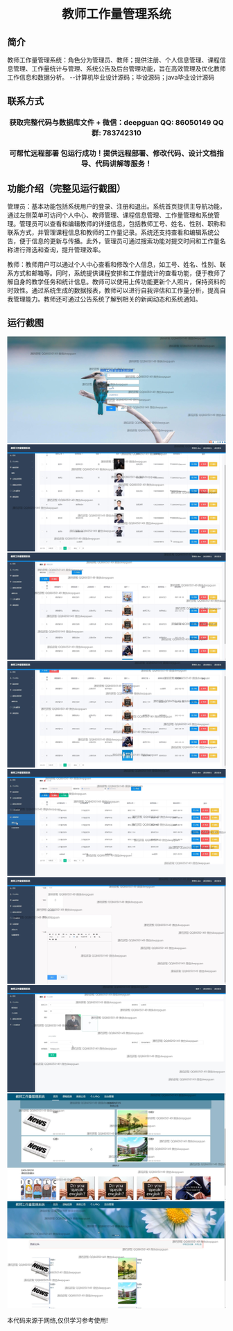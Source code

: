 <p><h1 align="center">教师工作量管理系统</h1></p>

## 简介
教师工作量管理系统：角色分为管理员、教师；提供注册、个人信息管理、课程信息管理、工作量统计与管理、系统公告及后台管理功能，旨在高效管理及优化教师工作信息和数据分析。    --计算机毕业设计源码；毕设源码；java毕业设计源码


## 联系方式
<p><h3 align="center">获取完整代码与数据库文件 + 微信：deepguan QQ: 86050149 QQ群: 783742310</h3></p>
<p><h3 align="center">可帮忙远程部署 包运行成功！提供远程部署、修改代码、设计文档指导、代码讲解等服务！</h3></p>

## 功能介绍（完整见运行截图）
管理员：基本功能包括系统用户的登录、注册和退出。系统首页提供主导航功能，通过左侧菜单可访问个人中心、教师管理、课程信息管理、工作量管理和系统管理。管理员可以查看和编辑教师的详细信息，包括教师工号、姓名、性别、职称和联系方式，并管理课程信息和教师的工作量记录。系统还支持查看和编辑系统公告，便于信息的更新与传播。此外，管理员可通过搜索功能对提交时间和工作量名称进行筛选和查询，提升管理效率。

教师：教师用户可以通过个人中心查看和修改个人信息，如工号、姓名、性别、联系方式和邮箱等。同时，系统提供课程安排和工作量统计的查看功能，便于教师了解自身的教学任务和统计信息。教师可以使用上传功能更新个人照片，保持资料的时效性。通过系统生成的数据报表，教师可以进行自我评估和工作量分析，提高自我管理能力。教师还可通过公告系统了解到相关的新闻动态和系统通知。


## 运行截图
![](img/001.jpg)
![](img/002.jpg)
![](img/003.jpg)
![](img/004.jpg)
![](img/005.jpg)
![](img/006.jpg)
![](img/007.jpg)
![](img/008.jpg)
![](img/009.jpg)

<p>本代码来源于网络,仅供学习参考使用!</p>

